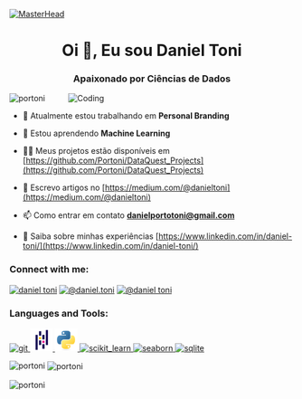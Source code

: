 [![MasterHead](https://image.shutterstock.com/image-vector/data-science-banner-web-icon-260nw-1567366987.jpg)]()
<h1 align="center">Oi 👋, Eu sou Daniel Toni</h1>
<h3 align="center">Apaixonado por Ciências de Dados</h3>
<img align="right" alt="Coding" width="400" src="https://cdn.dribbble.com/users/1162077/screenshots/3848914/programmer.gif">

<p align="left"> <img src="https://komarev.com/ghpvc/?username=portoni&label=Profile%20views&color=0e75b6&style=flat" alt="portoni" /> </p>

- 🔭 Atualmente estou trabalhando em **Personal Branding**

- 🌱 Estou aprendendo **Machine Learning**

- 👨‍💻 Meus projetos estão disponíveis em [https://github.com/Portoni/DataQuest_Projects](https://github.com/Portoni/DataQuest_Projects)

- 📝 Escrevo artigos no [https://medium.com/@danieltoni](https://medium.com/@danieltoni)

- 📫 Como entrar em contato **danielportotoni@gmail.com**

- 📄 Saiba sobre minhas experiências [https://www.linkedin.com/in/daniel-toni/](https://www.linkedin.com/in/daniel-toni/)

<h3 align="left">Connect with me:</h3>
<p align="left">
<a href="https://linkedin.com/in/daniel toni" target="blank"><img align="center" src="https://raw.githubusercontent.com/rahuldkjain/github-profile-readme-generator/master/src/images/icons/Social/linked-in-alt.svg" alt="daniel toni" height="30" width="40" /></a>
<a href="https://instagram.com/@daniel.toni" target="blank"><img align="center" src="https://raw.githubusercontent.com/rahuldkjain/github-profile-readme-generator/master/src/images/icons/Social/instagram.svg" alt="@daniel.toni" height="30" width="40" /></a>
<a href="https://medium.com/@daniel toni" target="blank"><img align="center" src="https://raw.githubusercontent.com/rahuldkjain/github-profile-readme-generator/master/src/images/icons/Social/medium.svg" alt="@daniel toni" height="30" width="40" /></a>
</p>

<h3 align="left">Languages and Tools:</h3>
<p align="left"> <a href="https://git-scm.com/" target="_blank" rel="noreferrer"> <img src="https://www.vectorlogo.zone/logos/git-scm/git-scm-icon.svg" alt="git" width="40" height="40"/> </a> <a href="https://pandas.pydata.org/" target="_blank" rel="noreferrer"> <img src="https://raw.githubusercontent.com/devicons/devicon/2ae2a900d2f041da66e950e4d48052658d850630/icons/pandas/pandas-original.svg" alt="pandas" width="40" height="40"/> </a> <a href="https://www.python.org" target="_blank" rel="noreferrer"> <img src="https://raw.githubusercontent.com/devicons/devicon/master/icons/python/python-original.svg" alt="python" width="40" height="40"/> </a> <a href="https://scikit-learn.org/" target="_blank" rel="noreferrer"> <img src="https://upload.wikimedia.org/wikipedia/commons/0/05/Scikit_learn_logo_small.svg" alt="scikit_learn" width="40" height="40"/> </a> <a href="https://seaborn.pydata.org/" target="_blank" rel="noreferrer"> <img src="https://seaborn.pydata.org/_images/logo-mark-lightbg.svg" alt="seaborn" width="40" height="40"/> </a> <a href="https://www.sqlite.org/" target="_blank" rel="noreferrer"> <img src="https://www.vectorlogo.zone/logos/sqlite/sqlite-icon.svg" alt="sqlite" width="40" height="40"/> </a> </p>

<p><img align="left" src="https://github-readme-stats.vercel.app/api/top-langs?username=portoni&show_icons=true&locale=en&layout=compact" alt="portoni" /></p>

<p>&nbsp;<img align="center" src="https://github-readme-stats.vercel.app/api?username=portoni&show_icons=true&locale=en" alt="portoni" /></p>

<p><img align="center" src="https://github-readme-streak-stats.herokuapp.com/?user=portoni&" alt="portoni" /></p>
